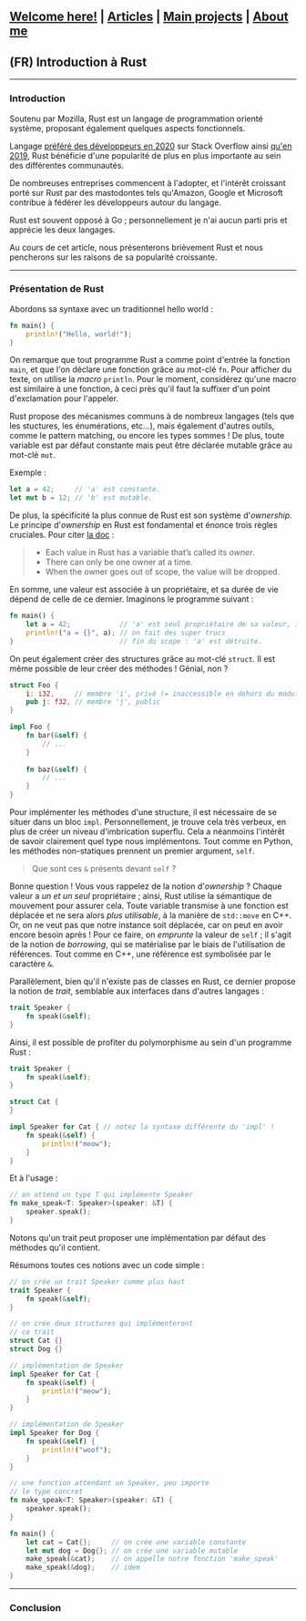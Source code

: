 ## [Welcome here!](https://vpenando.github.io) | [Articles](https://vpenando.github.io/articles.html) | [Main projects](https://vpenando.github.io/projects.html) | [About me](https://vpenando.github.io/about.html)

## (FR) Introduction à Rust

---

### Introduction

Soutenu par Mozilla, Rust est un langage de programmation orienté système, proposant également quelques aspects fonctionnels.

Langage [préféré des développeurs en 2020](https://insights.stackoverflow.com/survey/2020#technology-most-loved-dreaded-and-wanted-languages-loved) sur Stack Overflow ainsi [qu'en 2019](https://insights.stackoverflow.com/survey/2019#technology-_-most-loved-dreaded-and-wanted-languages), Rust bénéficie d'une popularité de plus en plus importante au sein des différentes communautés.

De nombreuses entreprises commencent à l'adopter, et l'intérêt croissant porté sur Rust par des mastodontes tels qu'Amazon, Google et Microsoft contribue à fédérer les développeurs autour du langage.

Rust est souvent opposé à Go ; personnellement je n'ai aucun parti pris et apprécie les deux langages.

Au cours de cet article, nous présenterons brièvement Rust et nous pencherons sur les raisons de sa popularité croissante.

---

### Présentation de Rust
Abordons sa syntaxe avec un traditionnel hello world :
```rust
fn main() {
    println!("Hello, world!");
}
```
On remarque que tout programme Rust a comme point d'entrée la fonction `main`, et que l'on déclare une fonction grâce au mot-clé `fn`. Pour afficher du texte, on utilise la *macro* `println`. Pour le moment, considérez qu'une macro est similaire à une fonction, à ceci près qu'il faut la suffixer d'un point d'exclamation pour l'appeler.

Rust propose des mécanismes communs à de nombreux langages (tels que les stuctures, les énumérations, etc...), mais également d'autres outils, comme le pattern matching, ou encore les types sommes ! De plus, toute variable est par défaut constante mais peut être déclarée mutable grâce au mot-clé `mut`.

Exemple :
```rust
let a = 42;     // 'a' est constante.
let mut b = 12; // 'b' est mutable.
```

De plus, la spécificité la plus connue de Rust est son système d'*ownership*. Le principe d'*ownership* en Rust est fondamental et énonce trois règles cruciales. Pour citer [la doc](https://doc.rust-lang.org/book/ch04-01-what-is-ownership.html) :
> * Each value in Rust has a variable that’s called its *owner*.
> * There can only be one owner at a time.
> * When the owner goes out of scope, the value will be dropped.

En somme, une valeur est associée à un propriétaire, et sa durée de vie dépend de celle de ce dernier. Imaginons le programme suivant :
```rust
fn main() {
    let a = 42;            // 'a' est seul propriétaire de sa valeur, ici 42.
    println!("a = {}", a); // on fait des super trucs
}                          // fin du scope : 'a' est détruite.
```
On peut également créer des structures grâce au mot-clé `struct`. Il est même possible de leur créer des méthodes ! Génial, non ?
```rust
struct Foo {
    i: i32,     // membre 'i', privé (= inaccessible en dehors du module)
    pub j: f32, // membre 'j', public
}

impl Foo {
    fn bar(&self) {
        // ...
    }
  
    fn baz(&self) {
        // ...
    }
}
```
Pour implémenter les méthodes d'une structure, il est nécessaire de se situer dans un bloc `impl`. Personnellement, je trouve cela très verbeux, en plus de créer un niveau d'imbrication superflu. Cela a néanmoins l'intérêt de savoir clairement quel type nous implémentons. Tout comme en Python, les méthodes non-statiques prennent un premier argument, `self`.

> Que sont ces `&` présents devant `self` ?

Bonne question ! Vous vous rappelez de la notion d'*ownership* ? Chaque valeur a *un et un seul* propriétaire ; ainsi, Rust utilise la sémantique de mouvement pour assurer cela. Toute variable transmise à une fonction est déplacée et ne sera alors *plus utilisable*, à la manière de `std::move` en C++. Or, on ne veut pas que notre instance soit déplacée, car on peut en avoir encore besoin après ! Pour ce faire, on *emprunte* la valeur de `self` ; il s'agit de la notion de *borrowing*, qui se matérialise par le biais de l'utilisation de références. Tout comme en C++, une référence est symbolisée par le caractère `&`.

Parallèlement, bien qu'il n'existe pas de classes en Rust, ce dernier propose la notion de *trait*, semblable aux interfaces dans d'autres langages :
```rust
trait Speaker {
    fn speak(&self);
}
```
Ainsi, il est possible de profiter du polymorphisme au sein d'un programme Rust :
```rust
trait Speaker {
    fn speak(&self);
}

struct Cat {
}

impl Speaker for Cat { // notez la syntaxe différente du 'impl' !
    fn speak(&self) {
        println!("meow");
    }
}
```
Et à l'usage :
```rust
// on attend un type T qui implémente Speaker
fn make_speak<T: Speaker>(speaker: &T) {
    speaker.speak();
}
```
Notons qu'un trait peut proposer une implémentation par défaut des méthodes qu'il contient.

Résumons toutes ces notions avec un code simple :
```rust
// on crée un trait Speaker comme plus haut
trait Speaker {
    fn speak(&self);
}

// on crée deux structures qui implémenteront
// ce trait
struct Cat {}
struct Dog {}

// implémentation de Speaker
impl Speaker for Cat {
    fn speak(&self) {
        println!("meow");
    }
}

// implémentation de Speaker
impl Speaker for Dog {
    fn speak(&self) {
        println!("woof");
    }
}

// une fonction attendant un Speaker, peu importe
// le type concret
fn make_speak<T: Speaker>(speaker: &T) {
    speaker.speak();
}

fn main() {
    let cat = Cat{};     // on crée une variable constante
    let mut dog = Dog{}; // on crée une variable mutable
    make_speak(&cat);    // on appelle notre fonction 'make_speak'
    make_speak(&dog);    // idem
}
```

---

### Conclusion
